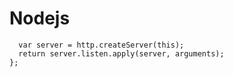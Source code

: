 # Nodejs
```app.listen = function(){
  var server = http.createServer(this);
  return server.listen.apply(server, arguments);
};